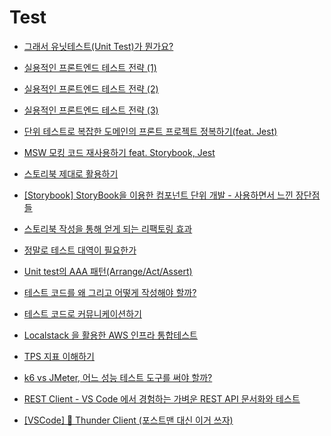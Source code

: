 # Test

- [그래서 유닛테스트(Unit Test)가 뭔가요?](https://imasoftwareengineer.tistory.com/88)

- [실용적인 프론트엔드 테스트 전략 (1)](https://meetup.toast.com/posts/174)

- [실용적인 프론트엔드 테스트 전략 (2)](https://meetup.toast.com/posts/178)

- [실용적인 프론트엔드 테스트 전략 (3)](https://meetup.toast.com/posts/180)

- [단위 테스트로 복잡한 도메인의 프론트 프로젝트 정복하기(feat. Jest)](https://techblog.woowahan.com/8942/)

- [MSW 모킹 코드 재사용하기 feat. Storybook, Jest](https://fe-developers.kakaoent.com/2022/220317-integrate-msw-storybook-jest/)

- [스토리북 제대로 활용하기](https://velog.io/@devstone/%EC%8A%A4%ED%86%A0%EB%A6%AC%EB%B6%81-%EC%A0%9C%EB%8C%80%EB%A1%9C-%ED%99%9C%EC%9A%A9%ED%95%98%EA%B8%B0)

- [[Storybook] StoryBook을 이용한 컴포넌트 단위 개발 - 사용하면서 느낀 장단점들](https://velog.io/@younuk23/TILStoryBook%EC%9D%84-%EC%9D%B4%EC%9A%A9%ED%95%9C-%EC%BB%B4%ED%8F%AC%EB%84%8C%ED%8A%B8-%EB%8B%A8%EC%9C%84-%EA%B0%9C%EB%B0%9C)

- [스토리북 작성을 통해 얻게 되는 리팩토링 효과](https://fe-developers.kakaoent.com/2022/220609-storybookwise-component-refactoring/)

- [정말로 테스트 대역이 필요한가](https://gyuwon.github.io/blog/2020/05/10/do-you-really-need-test-doubles.html)

- [Unit test의 AAA 패턴(Arrange/Act/Assert)](https://codechacha.com/ko/unittest-aaa-pattern/)

- [테스트 코드를 왜 그리고 어떻게 작성해야 할까?](https://tech.inflab.com/20230404-test-code)

- [테스트 코드로 커뮤니케이션하기](https://kscodebase.tistory.com/646)

- [Localstack 을 활용한 AWS 인프라 통합테스트](https://tech.inflab.com/202202-integration-test-with-localstack/)

- [TPS 지표 이해하기](https://www.whatap.io/ko/blog/14/)

- [k6 vs JMeter, 어느 성능 테스트 도구를 써야 할까?](https://velog.io/@yongtae923/k6-vs-JMeter)

- [REST Client - VS Code 에서 경험하는 가벼운 REST API 문서화와 테스트](https://hudi.blog/vscode-rest-client/)

- [[VSCode] 💽 Thunder Client (포스트맨 대신 이거 쓰자)](https://inpa.tistory.com/entry/VS-Code-%F0%9F%92%BD-Thunder-Client-Postman-%EB%8C%80%EC%8B%A0-%EC%9D%B4%EA%B1%B0-%EC%93%B0%EC%9E%90)
